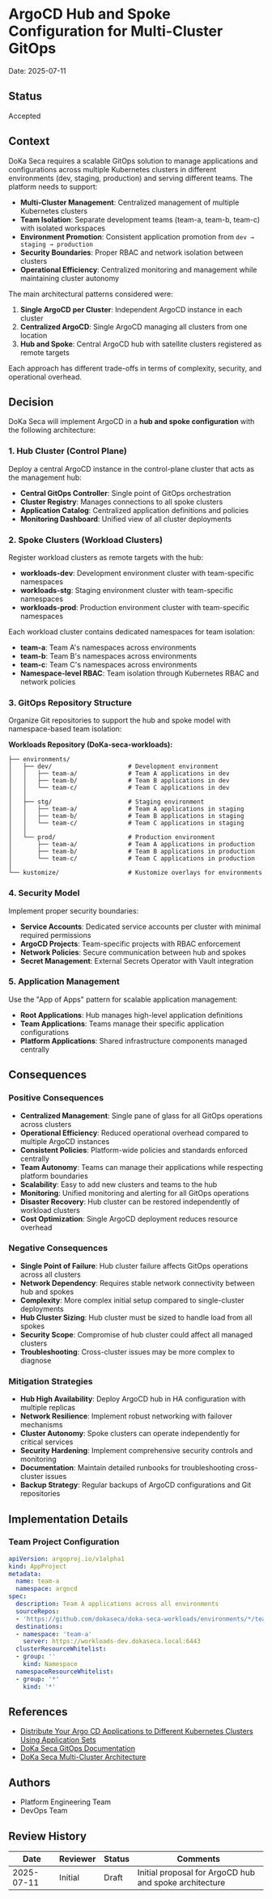 # ArgoCD Hub and Spoke Configuration for Multi-Cluster GitOps

Date: 2025-07-11

## Status

Accepted

## Context

DoKa Seca requires a scalable GitOps solution to manage applications and configurations across multiple Kubernetes clusters in different environments (dev, staging, production) and serving different teams. The platform needs to support:

- **Multi-Cluster Management**: Centralized management of multiple Kubernetes clusters
- **Team Isolation**: Separate development teams (team-a, team-b, team-c) with isolated workspaces
- **Environment Promotion**: Consistent application promotion from `dev → staging → production`
- **Security Boundaries**: Proper RBAC and network isolation between clusters
- **Operational Efficiency**: Centralized monitoring and management while maintaining cluster autonomy

The main architectural patterns considered were:

1. **Single ArgoCD per Cluster**: Independent ArgoCD instance in each cluster
2. **Centralized ArgoCD**: Single ArgoCD managing all clusters from one location
3. **Hub and Spoke**: Central ArgoCD hub with satellite clusters registered as remote targets

Each approach has different trade-offs in terms of complexity, security, and operational overhead.

## Decision

DoKa Seca will implement ArgoCD in a **hub and spoke configuration** with the following architecture:

### **1. Hub Cluster (Control Plane)**

Deploy a central ArgoCD instance in the control-plane cluster that acts as the management hub:

- **Central GitOps Controller**: Single point of GitOps orchestration
- **Cluster Registry**: Manages connections to all spoke clusters
- **Application Catalog**: Centralized application definitions and policies
- **Monitoring Dashboard**: Unified view of all cluster deployments

### **2. Spoke Clusters (Workload Clusters)**

Register workload clusters as remote targets with the hub:

- **workloads-dev**: Development environment cluster with team-specific namespaces
- **workloads-stg**: Staging environment cluster with team-specific namespaces  
- **workloads-prod**: Production environment cluster with team-specific namespaces

Each workload cluster contains dedicated namespaces for team isolation:

- **team-a**: Team A's namespaces across environments
- **team-b**: Team B's namespaces across environments
- **team-c**: Team C's namespaces across environments
- **Namespace-level RBAC**: Team isolation through Kubernetes RBAC and network policies

### **3. GitOps Repository Structure**

Organize Git repositories to support the hub and spoke model with namespace-based team isolation:

**Workloads Repository (DoKa-seca-workloads):**

```text
├── environments/
│   ├── dev/                     # Development environment
│   │   ├── team-a/              # Team A applications in dev
│   │   ├── team-b/              # Team B applications in dev
│   │   └── team-c/              # Team C applications in dev
│   │
│   ├── stg/                     # Staging environment
│   │   ├── team-a/              # Team A applications in staging
│   │   ├── team-b/              # Team B applications in staging
│   │   └── team-c/              # Team C applications in staging
│   │
│   └── prod/                    # Production environment
│       ├── team-a/              # Team A applications in production
│       ├── team-b/              # Team B applications in production
│       └── team-c/              # Team C applications in production
│
└── kustomize/                   # Kustomize overlays for environments
```

### **4. Security Model**

Implement proper security boundaries:

- **Service Accounts**: Dedicated service accounts per cluster with minimal required permissions
- **ArgoCD Projects**: Team-specific projects with RBAC enforcement
- **Network Policies**: Secure communication between hub and spokes
- **Secret Management**: External Secrets Operator with Vault integration

### **5. Application Management**

Use the "App of Apps" pattern for scalable application management:

- **Root Applications**: Hub manages high-level application definitions
- **Team Applications**: Teams manage their specific application configurations
- **Platform Applications**: Shared infrastructure components managed centrally

## Consequences

### **Positive Consequences**

- **Centralized Management**: Single pane of glass for all GitOps operations across clusters
- **Operational Efficiency**: Reduced operational overhead compared to multiple ArgoCD instances
- **Consistent Policies**: Platform-wide policies and standards enforced centrally
- **Team Autonomy**: Teams can manage their applications while respecting platform boundaries
- **Scalability**: Easy to add new clusters and teams to the hub
- **Monitoring**: Unified monitoring and alerting for all GitOps operations
- **Disaster Recovery**: Hub cluster can be restored independently of workload clusters
- **Cost Optimization**: Single ArgoCD deployment reduces resource overhead

### **Negative Consequences**

- **Single Point of Failure**: Hub cluster failure affects GitOps operations across all clusters
- **Network Dependency**: Requires stable network connectivity between hub and spokes
- **Complexity**: More complex initial setup compared to single-cluster deployments
- **Hub Cluster Sizing**: Hub cluster must be sized to handle load from all spokes
- **Security Scope**: Compromise of hub cluster could affect all managed clusters
- **Troubleshooting**: Cross-cluster issues may be more complex to diagnose

### **Mitigation Strategies**

- **Hub High Availability**: Deploy ArgoCD hub in HA configuration with multiple replicas
- **Network Resilience**: Implement robust networking with failover mechanisms
- **Cluster Autonomy**: Spoke clusters can operate independently for critical services
- **Security Hardening**: Implement comprehensive security controls and monitoring
- **Documentation**: Maintain detailed runbooks for troubleshooting cross-cluster issues
- **Backup Strategy**: Regular backups of ArgoCD configurations and Git repositories

## Implementation Details

### **Team Project Configuration**

```yaml
apiVersion: argoproj.io/v1alpha1
kind: AppProject
metadata:
  name: team-a
  namespace: argocd
spec:
  description: Team A applications across all environments
  sourceRepos:
  - 'https://github.com/dokaseca/doka-seca-workloads/environments/*/team-a/*'
  destinations:
  - namespace: 'team-a'
    server: https://workloads-dev.dokaseca.local:6443
  clusterResourceWhitelist:
  - group: ''
    kind: Namespace
  namespaceResourceWhitelist:
  - group: '*'
    kind: '*'
```

## References

- [Distribute Your Argo CD Applications to Different Kubernetes Clusters Using Application Sets](https://codefresh.io/blog/argocd-clusters-labels-with-apps/)
- [DoKa Seca GitOps Documentation](../gitops.md)
- [DoKa Seca Multi-Cluster Architecture](../getting_started/architecture.md)

## Authors

- Platform Engineering Team
- DevOps Team

## Review History

| Date | Reviewer | Status | Comments |
|------|----------|--------|----------|
| 2025-07-11 | Initial | Draft | Initial proposal for ArgoCD hub and spoke architecture |
